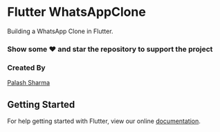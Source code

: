 # Flutter WhatsAppClone

Building a WhatsApp Clone in Flutter.

### Show some :heart: and star the repository to support the project


### Created By

[Palash Sharma](https://github.com/psPALASH) 



## Getting Started

For help getting started with Flutter, view our online
[documentation](https://flutter.io/).
